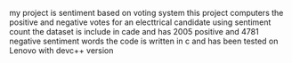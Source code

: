 my project is sentiment based on voting system 
this project computers the positive and negative votes for an electtrical candidate using sentiment count
the dataset is include in cade and has 2005 positive and 4781 negative sentiment words
the code is written in c and has been tested on Lenovo with devc++ version
